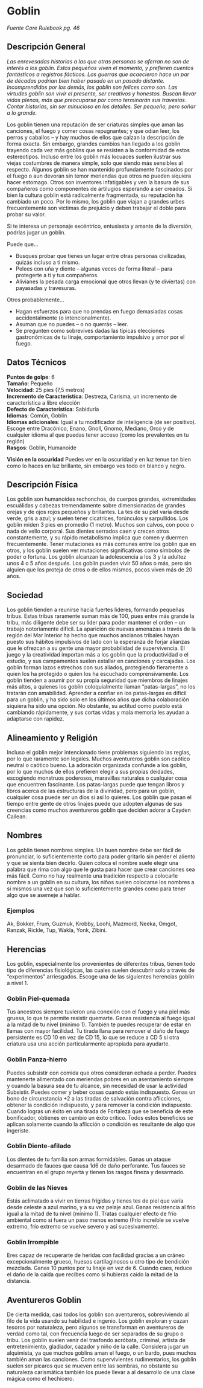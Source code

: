 # Goblin
*Fuente Core Rulebook pg. 46*
## Descripción General
*Las enrevesadas historias a las que otras personas se aferran no son de interés a los goblin. Estos pequeños viven el momento, y prefieren cuentos fantásticos a registros fácticos. Las guerras que acaecieron hace un par de décadas podrían bien haber pasado en un pasado distante. Incomprendidos por los demás, los goblin son felices como son. Las virtudes goblin son vivir el presente, ser creativos y honestos. Buscan llevar vidas plenas, más que preocuparse por como terminarán sus travesías. Contar historias, sin ser minucioso en los detalles. Ser pequeño, pero soñar a lo grande.*

Los goblin tienen una reputación de ser criaturas simples que aman las canciones, el fuego y comer cosas repugnantes; y que odian leer, los perros y caballos – y hay muchos de ellos que calzan la descripción de forma exacta. Sin embargo, grandes cambios han llegado a los goblin trayendo cada vez más goblins que se resisten a la conformidad de estos estereotipos. Incluso entre los goblin más locuaces suelen ilustrar sus viejas costumbres de manera simple, solo que siendo más sensibles al respecto. Algunos goblin se han mantenido profundamente fascinados por el fuego o aun devoran sin temor meriendas que otros no pueden siquiera hacer estomago. Otros son inventores infatigables y ven la basura de sus compañeros como componentes de artilugios esperando a ser creados.
Si bien la cultura goblin está radicalmente fragmentada, su reputación ha cambiado un poco. Por lo mismo, los goblin que viajan a grandes urbes frecuentemente son victimas de prejuicio y deben trabajar el doble para probar su valor.

Si te interesa un personaje excéntrico, entusiasta y amante de la diversión, podrías jugar un goblin.

Puede que…
* Busques probar que tienes un lugar entre otras personas civilizadas, quizás incluso a ti mismo.
* Pelees con uña y diente – algunas veces de forma literal – para protegerte a ti y tus compañeros.
* Alivianes la pesada carga emocional que otros llevan (y te diviertas) con payasadas y travesuras.

Otros probablemente…
* Hagan esfuerzos para que no prendas en fuego demasiadas cosas accidentalmente (o intencionalmente).
* Asuman que no puedes – o no querrás – leer.
* Se pregunten como sobrevives dadas las típicas elecciones gastronómicas de tu linaje, comportamiento impulsivo y amor por el fuego.
## Datos Técnicos
**Puntos de golpe**: 6  
**Tamaño**: Pequeño  
**Velocidad**: 25 pies (7,5 metros)  
**Incremento de Característica**: Destreza, Carisma, un incremento de característica a libre elección  
**Defecto de Característica**: Sabiduría  
**Idiomas**: Común, Goblin  
**Idiomas adicionales**: Igual a tu modificador de inteligencia (de ser positivo). Escoge entre Dracónico, Enano, Gnoll, Gnomo, Mediano, Orco y de cualquier idioma al que puedas tener acceso (como los prevalentes en tu región)  
**Rasgos**: Goblin, Humanoide  

**Visión en la oscuridad**
Puedes ver en la oscuridad y en luz tenue tan bien como lo haces en luz brillante, sin embargo ves todo en blanco y negro.
## Descripción Física
Los goblin son humanoides rechonchos, de cuerpos grandes, extremidades escuálidas y cabezas tremendamente  sobre dimensionadas de grandes orejas y de ojos rojos pequeños y brillantes. La tes de su piel varía desde verde, gris a azul; y suelen tener cicatrices, forúnculos y sarpullidos. Los goblin miden 3 pies en promedio (1 metro). Muchos son calvos, con poco o nada de vello corporal. Sus dientes serrados caen y crecen otros constantemente, y su rápido metabolismo implica que comen y duermen frecuentemente. Tener mutaciones es más comunes entre los goblin que en otros, y los goblin suelen ver mutaciones significativas como símbolos de poder o fortuna.
Los goblin alcanzan la adolescencia a los 3 y la adultez unos 4 o 5 años después. Los goblin pueden vivir 50 años o más, pero sin alguien que los proteja de otros o de ellos mismos, pocos viven más de 20 años.
## Sociedad
Los goblin tienden a reunirse hacía fuertes lideres, formando pequeñas tribus. Estas tribus raramente suman más de 100, pues entre más grande la tribu, más diligente debe ser su líder para poder mantener el orden – un trabajo notoriamente difícil. La aparición de nuevas amenazas a través de la región del Mar Interior ha hecho que muchos ancianos tribales hayan puesto sus hábitos impulsivos de lado con la esperanza de forjar alianzas que le ofrezcan a su gente una mayor probabilidad de supervivencia. El juego y la creatividad importan más a los goblin que la productividad o el estudio, y sus campamentos suelen estallar en canciones y carcajadas.
Los goblin forman lazos estrechos con sus aliados, protegiendo fieramente a quien los ha protegido o quien los ha escuchado comprensivamente. Los goblin tienden a asumir por su propia seguridad que miembros de linajes más altos, a quienes los goblin coloquialmente llaman “patas-largas”, no los tratarán con amabilidad. Aprender a confiar en los patas-largas es dificil para un goblin, y ha sido solo en los últimos años que dicha colaboración siquiera ha sido una opción. No obstante, su actitud como pueblo está cambiando rápidamente, y sus cortas vidas y mala memoria les ayudan a adaptarse con rapidez.
## Alineamiento y Religión
Incluso el goblin mejor intencionado tiene problemas siguiendo las reglas, por lo que raramente son legales. Muchos aventureros goblin son caótico neutral o caótico bueno. La adoración organizada confunde a los goblin, por lo que muchos de ellos prefieren elegir a sus propias deidades, escogiendo monstruos poderosos, maravillas naturales o cualquier cosa que encuentren fascinante. Los patas-largas puede que tengan libros y libros acerca de las estructuras de la divinidad, pero para un goblin, cualquier cosa puede ser un dios si así lo quieres. Los goblin que pasan el tiempo entre gente de otros linajes puede que adopten algunas de sus creencias como muchos aventureros goblin que deciden adorar a Cayden Cailean.
## Nombres
Los goblin tienen nombres simples. Un buen nombre debe ser fácil de pronunciar, lo suficientemente corto para poder gritarlo sin perder el aliento y que se sienta bien decirlo. Quien coloca el nombre suele elegir una palabra que rima con algo que le gusta para hacer que crear canciones sea más fácil. Como no hay realmente una tradición respecto a colocarle nombre a un goblin en su cultura, los niños suelen colocarse los nombres a si mismos una vez que son lo suficientemente grandes como para tener algo que se asemeje a hablar.
### Ejemplos
 Ak, Bokker, Frum, Guzmuk, Krobby, Loohi, Mazmord, Neeka, Omgot, Ranzak, Rickle, Tup, Wakla, Yonk, Zibini.
## Herencias 
Los goblin, especialmente los provenientes de diferentes tribus, tienen todo tipo de diferencias fisiológicas, las cuales suelen descubrir solo a través de “experimentos” arriesgados. Escoge una de las siguientes herencias goblin a nivel 1.
### Goblin Piel-quemada
Tus ancestros siempre tuvieron una conexión con el fuego y una piel más gruesa, lo que te permite resistir quemarte. Ganas resistencia al fuego igual a la mitad de tu nivel (minimo 1). También te puedes recuperar de estar en llamas con mayor facilidad. Tu tirada llana para remover el daño de fuego persistente es CD 10 en vez de CD 15, lo que se reduce a CD 5 si otra criatura usa una acción particularmente apropiada para ayudarte.
### Goblin Panza-hierro
Puedes subsistir con comida que otros consideran echada a perder. Puedes mantenerte alimentado con meriendas pobres en un asentamiento siempre y cuando la basura sea de tu alcance, sin necesidad de usar la actividad Subsistir. Puedes comer y beber cosas cuando estás indispuesto.
Ganas un bono de circunstancia +2 a las tiradas de salvación contra aflicciones, obtener la condición indispuesto, y para remover la condición indispuesto. Cuando logras un éxito en una tirada de Fortaleza que se beneficia de este bonificador, obtienes en cambio un éxito crítico. Todos estos beneficios se aplican solamente cuando la aflicción o condición es resultante de algo que ingeriste.
### Goblin Diente-afilado
Los dientes de tu familia son armas formidables. Ganas un ataque desarmado de fauces que causa 1d6 de daño perforante. Tus fauces se encuentran en el grupo reyerta y tienen los rasgos fineza y desarmado.
### Goblin de las Nieves
Estás aclimatado a vivir en tierras frígidas y tienes tes de piel que varía desde celeste a azul marino, y a su vez pelaje azul. Ganas resistencia al frío igual a la mitad de tu nivel (mínimo 1). Tratas cualquier efecto de frío ambiental como si fuera un paso menos extremo (Frío increíble se vuelve extremo, frío extremo se vuelve severo y así sucesivamente).
### Goblin Irrompible
Eres capaz de recuperarte de heridas con facilidad gracias a un cráneo excepcionalmente grueso, huesos cartilaginosos u otro tipo de bendición mezclada. Ganas 10 puntos por tu linaje en vez de 6. Cuando caes, reduce el daño de la caída que recibes como si hubieras caído la mitad de la distancia.
## Aventureros Goblin
De cierta medida, casi todos los goblin son aventureros, sobreviviendo al filo de la vida usando su habilidad e ingenio. Los goblin exploran y cazan tesoros por naturaleza, pero algunos se transforman en aventureros de verdad como tal, con frecuencia luego de ser separados de su grupo o tribu.
Los goblin suelen venir del trasfondo acróbata, criminal, artista de entretenimiento, gladiador, cazador y niño de la calle. Considera jugar un alquimista, ya que muchos goblins aman el fuego, o un bardo, pues muchos también aman las canciones. Como supervivientes rudimentarios, los goblin suelen ser pícaros que se mueven entre las sombras, no obstante su naturaleza carismática también los puede llevar a al desarrollo de una clase mágica como el hechicero.
